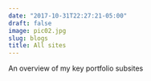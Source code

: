 ```yaml
---
date: "2017-10-31T22:27:21-05:00"
draft: false
image: pic02.jpg
slug: blogs
title: All sites
---
```


An overview of my key portfolio subsites